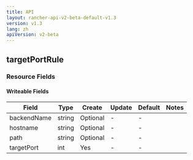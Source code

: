 ```yaml
---
title: API
layout: rancher-api-v2-beta-default-v1.3
version: v1.3
lang: zh
apiVersion: v2-beta
---
```


## targetPortRule



### Resource Fields

#### Writeable Fields

Field | Type | Create | Update | Default | Notes
---|---|---|---|---|---
backendName | string | Optional | - | - | 
hostname | string | Optional | - | - | 
path | string | Optional | - | - | 
targetPort | int | Yes | - | - | 



<br>
